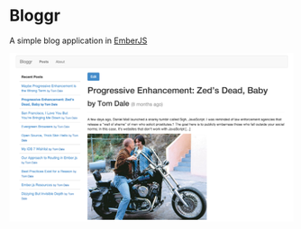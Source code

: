 Bloggr
===========

A simple blog application in [EmberJS](http://www.emberjs.com)

![Screenshot](img/screen.png)
